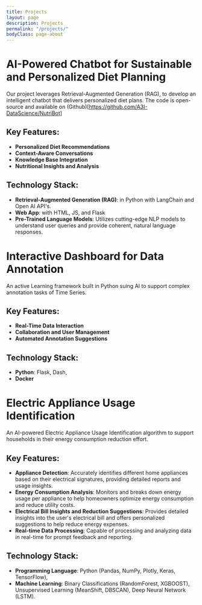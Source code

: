 ```yaml
---
title: Projects
layout: page
description: Projects
permalink: "/projects/"
bodyClass: page-about
---
```


# AI-Powered Chatbot for Sustainable and Personalized Diet Planning
Our project leverages Retrieval-Augmented Generation (RAG), to develop an intelligent chatbot that delivers personalized diet plans. The code is open-source and available on (Github)[https://github.com/A3I-DataScience/NutriBot]


## Key Features:
- **Personalized Diet Recommendations**
- **Context-Aware Conversations**
- **Knowledge Base Integration**
- **Nutritional Insights and Analysis**

## Technology Stack:
- **Retrieval-Augmented Generation (RAG)**: in Python with LangChain and Open AI API's.
- **Web App**: with HTML, JS, and Flask
- **Pre-Trained Language Models**: Utilizes cutting-edge NLP models to understand user queries and provide coherent, natural language responses.


# Interactive Dashboard for Data Annotation
An active Learning framework built in Python suing AI to support complex annotation tasks of Time Series.

## Key Features:
- **Real-Time Data Interaction**
- **Collaboration and User Management**
- **Automated Annotation Suggestions** 

## Technology Stack:
- **Python**: Flask, Dash,
- **Docker**



# Electric Appliance Usage Identification

An AI-powered Electric Appliance Usage Identification algorithm to support households in their energy consumption reduction effort. 

## Key Features:

- **Appliance Detection**: Accurately identifies different home appliances based on their electrical signatures, providing detailed reports and usage insights.
- **Energy Consumption Analysis**: Monitors and breaks down energy usage per appliance to help homeowners optimize energy consumption and reduce utility costs.
- **Electrical Bill Insights and Reduction Suggestions**: Provides detailed insights into the user's electrical bill and offers personalized suggestions to help reduce energy expenses.
- **Real-time Data Processing**: Capable of processing and analyzing data in real-time for prompt feedback and reporting.

## Technology Stack:

- **Programming Language**: Python (Pandas, NumPy, Plotly, Keras,  TensorFlow),
- **Machine Learning**: Binary Classifications (RandomForest, XGBOOST), Unsupervised Learning (MeanShift, DBSCAN), Deep Neural Network (LSTM).
